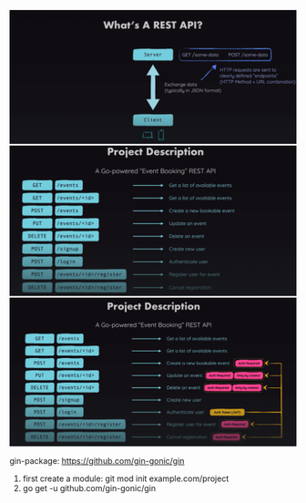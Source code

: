 ![alt text](image.png)
![alt text](image-1.png)
![alt text](image-2.png)

gin-package: https://github.com/gin-gonic/gin
1. first create a module: git mod init example.com/project
2. go get -u github.com/gin-gonic/gin
